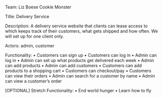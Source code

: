 Team: Liz Boese
      Cookie Monster

Title: Delivery Service

Description: A delivery service website that clients can lease access to which keeps
track of their customers, what gets shipped and how often. We will set up for one
client only.

Actors: admin, customer

Functionality:
  • Customers can sign up
  • Customers can log in
  • Admin can log in
  • Admin can set up what products get delivered each week
  • Admin can add products
  • Admin can add customers
  • Customers can add products to a shopping cart
  • Customers can checkout/pay
  • Customers can view their orders
  • Admin can search for a customer by name
  • Admin can view a customer’s order

[OPTIONAL] Stretch Functionality:
  • End world hunger
  • Learn how to fly

